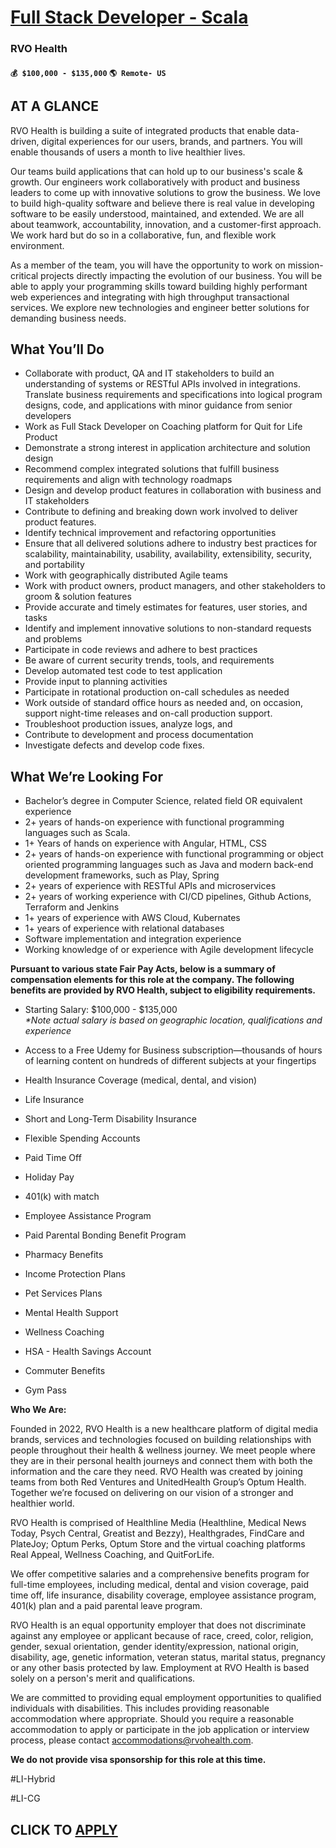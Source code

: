 # [Full Stack Developer - Scala](https://www.remotewlb.com/apply/full-stack-developer-scala)  
### RVO Health  
#### `💰 $100,000 - $135,000` `🌎 Remote- US`  

## AT A GLANCE

RVO Health is building a suite of integrated products that enable data-driven, digital experiences for our users, brands, and partners. You will enable thousands of users a month to live healthier lives.

Our teams build applications that can hold up to our business's scale & growth. Our engineers work collaboratively with product and business leaders to come up with innovative solutions to grow the business. We love to build high-quality software and believe there is real value in developing software to be easily understood, maintained, and extended. We are all about teamwork, accountability, innovation, and a customer-first approach. We work hard but do so in a collaborative, fun, and flexible work environment.

As a member of the team, you will have the opportunity to work on mission-critical projects directly impacting the evolution of our business. You will be able to apply your programming skills toward building highly performant web experiences and integrating with high throughput transactional services. We explore new technologies and engineer better solutions for demanding business needs.

## What You’ll Do

  * Collaborate with product, QA and IT stakeholders to build an understanding of systems or RESTful APIs involved in integrations. Translate business requirements and specifications into logical program designs, code, and applications with minor guidance from senior developers 
  * Work as Full Stack Developer on Coaching platform for Quit for Life Product
  * Demonstrate a strong interest in application architecture and solution design
  * Recommend complex integrated solutions that fulfill business requirements and align with technology roadmaps
  * Design and develop product features in collaboration with business and IT stakeholders
  * Contribute to defining and breaking down work involved to deliver product features.
  * Identify technical improvement and refactoring opportunities
  * Ensure that all delivered solutions adhere to industry best practices for scalability, maintainability, usability, availability, extensibility, security, and portability
  * Work with geographically distributed Agile teams
  * Work with product owners, product managers, and other stakeholders to groom & solution features
  * Provide accurate and timely estimates for features, user stories, and tasks
  * Identify and implement innovative solutions to non-standard requests and problems
  * Participate in code reviews and adhere to best practices
  * Be aware of current security trends, tools, and requirements
  * Develop automated test code to test application
  * Provide input to planning activities
  * Participate in rotational production on-call schedules as needed
  * Work outside of standard office hours as needed and, on occasion, support night-time releases and on-call production support. 
  * Troubleshoot production issues, analyze logs, and 
  * Contribute to development and process documentation
  * Investigate defects and develop code fixes.

## What We’re Looking For

  * Bachelor’s degree in Computer Science, related field OR equivalent experience
  * 2+ years of hands-on experience with functional programming languages such as Scala.
  * 1+ Years of hands on experience with Angular, HTML, CSS
  * 2+ years of hands-on experience with functional programming or object oriented programming languages such as Java and modern back-end development frameworks, such as Play, Spring 
  * 2+ years of experience with RESTful APIs and microservices
  * 2+ years of working experience with CI/CD pipelines, Github Actions, Terraform and Jenkins
  * 1+ years of experience with AWS Cloud, Kubernates
  * 1+ years of experience with relational databases
  * Software implementation and integration experience
  * Working knowledge of or experience with Agile development lifecycle

**Pursuant to various state Fair Pay Acts, below is a summary of compensation elements for this role at the company. The following benefits are provided by RVO Health, subject to eligibility requirements.**

  * Starting Salary: $100,000 - $135,000  
 _*Note actual salary is based on geographic location, qualifications and experience_

  * Access to a Free Udemy for Business subscription—thousands of hours of learning content on hundreds of different subjects at your fingertips
  * Health Insurance Coverage (medical, dental, and vision)
  * Life Insurance
  * Short and Long-Term Disability Insurance
  * Flexible Spending Accounts
  * Paid Time Off
  * Holiday Pay
  * 401(k) with match
  * Employee Assistance Program
  * Paid Parental Bonding Benefit Program
  * Pharmacy Benefits
  * Income Protection Plans
  * Pet Services Plans
  * Mental Health Support
  * Wellness Coaching
  * HSA - Health Savings Account
  * Commuter Benefits
  * Gym Pass

**Who We Are:**

Founded in 2022, RVO Health is a new healthcare platform of digital media brands, services and technologies focused on building relationships with people throughout their health & wellness journey. We meet people where they are in their personal health journeys and connect them with both the information and the care they need. RVO Health was created by joining teams from both Red Ventures and UnitedHealth Group’s Optum Health. Together we’re focused on delivering on our vision of a stronger and healthier world.

RVO Health is comprised of Healthline Media (Healthline, Medical News Today, Psych Central, Greatist and Bezzy), Healthgrades, FindCare and PlateJoy; Optum Perks, Optum Store and the virtual coaching platforms Real Appeal, Wellness Coaching, and QuitForLife.

We offer competitive salaries and a comprehensive benefits program for full-time employees, including medical, dental and vision coverage, paid time off, life insurance, disability coverage, employee assistance program, 401(k) plan and a paid parental leave program.

RVO Health is an equal opportunity employer that does not discriminate against any employee or applicant because of race, creed, color, religion, gender, sexual orientation, gender identity/expression, national origin, disability, age, genetic information, veteran status, marital status, pregnancy or any other basis protected by law. Employment at RVO Health is based solely on a person's merit and qualifications.

We are committed to providing equal employment opportunities to qualified individuals with disabilities. This includes providing reasonable accommodation where appropriate. Should you require a reasonable accommodation to apply or participate in the job application or interview process, please contact accommodations@rvohealth.com.

**We do not provide visa sponsorship for this role at this time.**

#LI-Hybrid

#LI-CG

  
## CLICK TO [APPLY](https://www.remotewlb.com/apply/full-stack-developer-scala)

